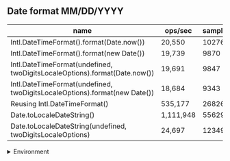 ## Date format MM/DD/YYYY

|name|ops/sec|samples|
|-|-|-|
|Intl.DateTimeFormat().format(Date.now())|20,550|10276|
|Intl.DateTimeFormat().format(new Date())|19,739|9870|
|Intl.DateTimeFormat(undefined, twoDigitsLocaleOptions).format(Date.now())|19,691|9847|
|Intl.DateTimeFormat(undefined, twoDigitsLocaleOptions).format(new Date())|18,684|9343|
|Reusing Intl.DateTimeFormat()|535,177|268266|
|Date.toLocaleDateString()|1,111,948|556292|
|Date.toLocaleDateString(undefined, twoDigitsLocaleOptions)|24,697|12349|


<details>
<summary>Environment</summary>

* __Machine:__ linux x64 | 4 vCPUs | 7.6GB Mem
* __Run:__ Thu Sep 04 2025 17:50:11 GMT+0000 (Coordinated Universal Time)
* __Node:__ `v23.0.0`
</details>

<!--
{"environment":{"platform":"linux","arch":"x64","cpus":4,"totalMemory":7.597843170166016},"benchmarks":[{"name":"Intl.DateTimeFormat().format(Date.now())","samples":10276,"opsSec":20550.473593023402},{"name":"Intl.DateTimeFormat().format(new Date())","samples":9870,"opsSec":19739.7662022091},{"name":"Intl.DateTimeFormat(undefined, twoDigitsLocaleOptions).format(Date.now())","samples":9847,"opsSec":19691.259488651925},{"name":"Intl.DateTimeFormat(undefined, twoDigitsLocaleOptions).format(new Date())","samples":9343,"opsSec":18684.73982640715},{"name":"Reusing Intl.DateTimeFormat()","samples":268266,"opsSec":535177.1732972935},{"name":"Date.toLocaleDateString()","samples":556292,"opsSec":1111948.7570185005},{"name":"Date.toLocaleDateString(undefined, twoDigitsLocaleOptions)","samples":12349,"opsSec":24697.548726389672}]}-->
